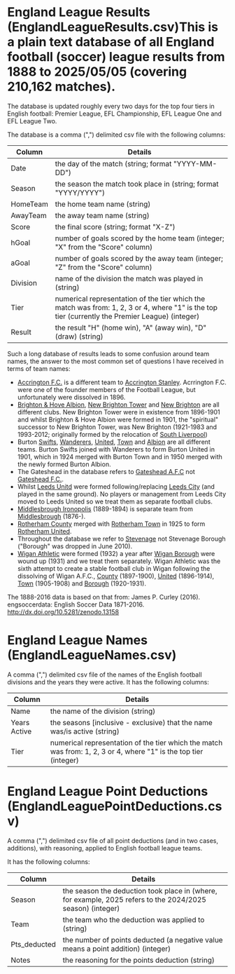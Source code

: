 # England League Results (EnglandLeagueResults.csv)This is a plain text database of all England football (soccer) league results from 1888 to 2025/05/05 (covering 210,162 matches).

The database is updated roughly every two days for the top four tiers in English football: Premier League, EFL Championship, EFL League One and EFL League Two.

The database is a comma (",") delimited csv file with the following columns:

| Column | Details |
| ------ | ------- |
| Date | the day of the match (string; format "YYYY-MM-DD") |
| Season | the season the match took place in (string; format "YYYY/YYYY") |
| HomeTeam | the home team name (string) |
| AwayTeam | the away team name (string) |
| Score | the final score (string; format "X-Z") |
| hGoal | number of goals scored by the home team (integer; "X" from the "Score" column) |
| aGoal | number of goals scored by the away team (integer; "Z" from the "Score" column) |
| Division | name of the division the match was played in (string) |
| Tier | numerical representation of the tier which the match was from: 1, 2, 3 or 4, where "1" is the top tier (currently the Premier League) (integer) |
| Result | the result "H" (home win), "A" (away win), "D" (draw) (string) |


Such a long database of results leads to some confusion around team names, the answer to the most common set of questions I have received in terms of team names:

* [Accrington F.C.](https://en.wikipedia.org/wiki/Accrington_F.C.) is a different team to [Accrington Stanley](https://en.wikipedia.org/wiki/Accrington_Stanley_F.C.). Acrrington F.C. were one of the founder members of the Football League, but unfortunately were dissolved in 1896.
* [Brighton & Hove Albion](https://en.wikipedia.org/wiki/Brighton_%26_Hove_Albion_F.C.), [New Brighton Tower](https://en.wikipedia.org/wiki/New_Brighton_Tower_F.C.) and [New Brighton](https://en.wikipedia.org/wiki/New_Brighton_A.F.C.) are all different clubs. New Brighton Tower were in existence from 1896-1901 and whilst Brighton & Hove Albion were formed in 1901, the "spiritual" successor to New Brighton Tower, was New Brighton (1921-1983 and 1993-2012; originally formed by the relocation of [South Liverpool](https://en.wikipedia.org/wiki/South_Liverpool_F.C._(1890s)))
* Burton [Swifts](https://en.wikipedia.org/wiki/Burton_Swifts_F.C.), [Wanderers](https://en.wikipedia.org/wiki/Burton_Wanderers_F.C.), [United](https://en.wikipedia.org/wiki/Burton_United_F.C.), [Town](https://en.wikipedia.org/wiki/Burton_Town_F.C.) and [Albion](https://en.wikipedia.org/wiki/Burton_Albion_F.C.) are all different teams. Burton Swifts joined with Wanderers to form Burton United in 1901, which in 1924 merged with Burton Town and in 1950 merged with the newly formed Burton Albion.
* The Gateshead in the database refers to [Gateshead A.F.C](https://en.wikipedia.org/wiki/Gateshead_A.F.C.) not [Gateshead F.C.](https://en.wikipedia.org/wiki/Gateshead_F.C.).
* Whilst [Leeds Unitd](https://en.wikipedia.org/wiki/Leeds_United_F.C.) were formed following/replacing [Leeds City](https://en.wikipedia.org/wiki/Leeds_City_F.C.) (and played in the same ground). No players or management from Leeds City moved to Leeds United so we treat them as separate football clubs.
* [Middlesbrough Ironopolis](https://en.wikipedia.org/wiki/Middlesbrough_Ironopolis_F.C.) (1889-1894) is separate team from [Middlesbrough](https://en.wikipedia.org/wiki/Middlesbrough_F.C.) (1876-).
* [Rotherham County](https://en.wikipedia.org/wiki/Rotherham_County_F.C.) merged with [Rotherham Town](https://en.wikipedia.org/wiki/Rotherham_Town_F.C._(1899)) in 1925 to form [Rotherham United](https://en.wikipedia.org/wiki/Rotherham_United_F.C.).
* Throughout the database we refer to [Stevenage](https://en.wikipedia.org/wiki/Stevenage_F.C.) not Stevenage Borough ("Borough" was dropped in June 2010).
* [Wigan Athletic](https://en.wikipedia.org/wiki/Wigan_Athletic_F.C.) were formed (1932) a year after [Wigan Borough](https://en.wikipedia.org/wiki/Wigan_Borough_F.C.) were wound up (1931) and we treat them separately. Wigan Athletic was the sixth attempt to create a stable football club in Wigan following the dissolving of Wigan A.F.C., [County](https://en.wikipedia.org/wiki/Wigan_County_F.C.) (1897-1900), [United](https://en.wikipedia.org/wiki/Wigan_United_A.F.C.) (1896-1914), [Town](https://en.wikipedia.org/wiki/Wigan_Town_A.F.C.) (1905-1908) and [Borough](https://en.wikipedia.org/wiki/Wigan_Borough_F.C.) (1920-1931).

The 1888-2016 data is based on that from:
James P. Curley (2016). engsoccerdata: English Soccer Data 1871-2016. http://dx.doi.org/10.5281/zenodo.13158


# England League Names (EnglandLeagueNames.csv)

A comma (",") delimited csv file of the names of the English football divisions and the years they were active. It has the following columns:

| Column | Details |
| ------ | ------- |
| Name | the name of the division (string) |
| Years Active | the seasons [inclusive - exclusive) that the name was/is active (string) |
| Tier | numerical representation of the tier which the match was from: 1, 2, 3 or 4, where "1" is the top tier (integer) |


# England League Point Deductions (EnglandLeaguePointDeductions.csv)

A comma (",") delimited csv file of all point deductions (and in two cases, additions), with reasoning, applied to English football league teams.

It has the following columns:

| Column | Details |
| ------ | ------- |
| Season | the season the deduction took place in (where, for example, 2025 refers to the 2024/2025 season) (integer) |
| Team | the team who the deduction was applied to (string) |
| Pts_deducted | the number of points deducted (a negative value means a point addition) (integer) |
| Notes | the reasoning for the points deduction (string) |
